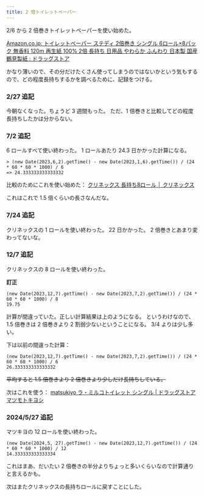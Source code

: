 ```yaml
---
title: 2 倍トイレットペーパー
---
```


2/6 から 2 倍巻きトイレットペーパーを使い始めた。

[Amazon.co.jp: トイレットペーパー ステディ 2倍巻き シングル 6ロール×8パック 無香料 120m 再生紙 100% 2倍 長持ち 日用品 やわらか ふんわり 日本製 国産 鶴見製紙 : ドラッグストア](https://amzn.to/3Xvw6Er)

かなり薄いので、その分だけたくさん使ってしまうのではないかという気もするので、どの程度長持ちするかを調べるために、記録をつける。

### 2/27 追記

今朝なくなった。ちょうど 3 週間もった。
ただ、1 倍巻きと比較してどの程度長持ちしたかは分からない。

### 7/2 追記

6 ロールすべて使い終わった。
1 ロールあたり 24.3 日かかった計算になる。

```
> (new Date(2023,6,2).getTime() - new Date(2023,1,6).getTime()) / (24 * 60 * 60 * 1000) / 6
=> 24.333333333333332
```

比較のためにこれを使い始めた：
[クリネックス 長持ち8ロール │ クリネックス](https://kleenex.crecia.jp/kleenex8/)

これはこれで 1.5 倍くらいの長さなんだな。

### 7/24 追記

クリネックスの 1 ロールを使い終わった。
22 日かかった。
2 倍巻きとあまり変わってないな。

### 12/7 追記

クリネックスの 8 ロールを使い終わった。

**訂正**
```
(new Date(2023,12,7).getTime() - new Date(2023,7,2).getTime()) / (24 * 60 * 60 * 1000) / 8
19.75
```

計算が間違っていた。正しい計算結果は上のようになる。
というわけなので、1.5 倍巻きは 2 倍巻きより 2 割弱少ないということになる。
3/4 よりは少し多い。

下は以前の間違った計算：

```
(new Date(2023,12,7).getTime() - new Date(2023,7,2).getTime()) / (24 * 60 * 60 * 1000) / 6
26.333333333333332
```

~~平均すると 1.5 倍巻きより 2 倍巻きより少しだけ長持ちしている。~~

次はこれを使う：
[matsukiyo ラ・ミルコトイレット シングル \| ドラッグストア マツモトキヨシ](https://www.matsukiyo.co.jp/store/online/p/4945613107035)

### 2024/5/27 追記

マツキヨの 12 ロールを使い終わった。

```
(new Date(2024,5, 27).getTime() - new Date(2023,12,7).getTime()) / (24 * 60 * 60 * 1000) / 12
14.333333333333334
```

これはまあ、だいたい 2 倍巻きの半分よりちょっと多いくらいなので計算通りと言えるかも。

次はまたクリネックスの長持ちロールに戻すことにした。
